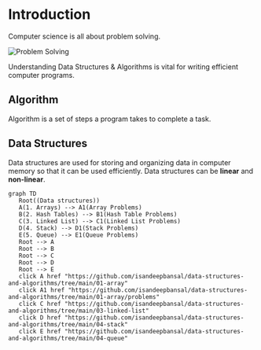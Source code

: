 # Introduction

Computer science is all about problem solving.

![Problem Solving](https://github.com/isandeepbansal/data-structures-and-algorithms/blob/main/assets/computer-science.svg)

Understanding Data Structures & Algorithms is vital for writing efficient computer programs.

## Algorithm

Algorithm is a set of steps a program takes to complete a task.

## Data Structures

Data structures are used for storing and organizing data in computer memory so that it can be used efficiently. Data structures can be **linear** and **non-linear**.

```mermaid
graph TD
   Root((Data structures))
   A(1. Arrays) --> A1(Array Problems)
   B(2. Hash Tables) --> B1(Hash Table Problems)
   C(3. Linked List) --> C1(Linked List Problems)
   D(4. Stack) --> D1(Stack Problems)
   E(5. Queue) --> E1(Queue Problems)
   Root --> A
   Root --> B
   Root --> C
   Root --> D
   Root --> E
   click A href "https://github.com/isandeepbansal/data-structures-and-algorithms/tree/main/01-array"
   click A1 href "https://github.com/isandeepbansal/data-structures-and-algorithms/tree/main/01-array/problems"
   click C href "https://github.com/isandeepbansal/data-structures-and-algorithms/tree/main/03-linked-list"
   click D href "https://github.com/isandeepbansal/data-structures-and-algorithms/tree/main/04-stack"
   click E href "https://github.com/isandeepbansal/data-structures-and-algorithms/tree/main/04-queue"
```

